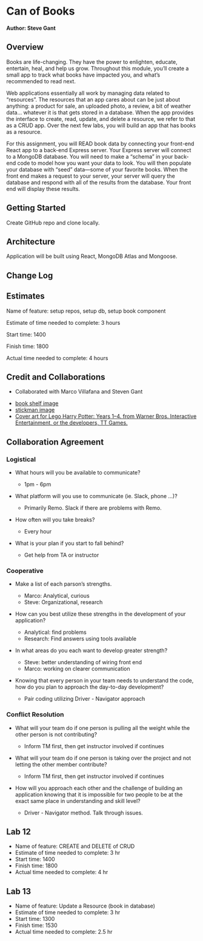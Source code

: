 # Can of Books

**Author: Steve Gant**

## Overview
Books are life-changing. They have the power to enlighten, educate, entertain, heal, and help us grow. Throughout this module, you’ll create a small app to track what books have impacted you, and what’s recommended to read next.

Web applications essentially all work by managing data related to “resources”. The resources that an app cares about can be just about anything: a product for sale, an uploaded photo, a review, a bit of weather data… whatever it is that gets stored in a database. When the app provides the interface to create, read, update, and delete a resource, we refer to that as a CRUD app. Over the next few labs, you will build an app that has books as a resource.

For this assignment, you will READ book data by connecting your front-end React app to a back-end Express server. Your Express server will connect to a MongoDB database. You will need to make a “schema” in your back-end code to model how you want your data to look. You will then populate your database with “seed” data—some of your favorite books. When the front end makes a request to your server, your server will query the database and respond with all of the results from the database. Your front end will display these results.

## Getting Started

Create GitHub repo and clone locally.

## Architecture

Application will be built using React, MongoDB Atlas and Mongoose.

## Change Log
<!-- Use this area to document the iterative changes made to your application as each feature is successfully implemented. Use time stamps. Here's an example:

01-01-2001 4:59pm - Application now has a fully-functional express server, with a GET route for the location resource. -->

## Estimates

Name of feature: setup repos, setup db, setup book component

Estimate of time needed to complete: 3 hours

Start time: 1400

Finish time: 1800

Actual time needed to complete: 4 hours

## Credit and Collaborations

- Collaborated with Marco Villafana and Steven Gant
+ [book shelf image](https://ychef.files.bbci.co.uk/976x549/p03gg1lc.jpg)
+ [stickman image](https://thumb.ac-illust.com/c7/c7451b519c84650c09058605676949a2_t.jpeg)
+ [Cover art for Lego Harry Potter: Years 1–4. from Warner Bros. Interactive Entertainment, or the developers, TT Games. ](https://upload.wikimedia.org/wikipedia/en/9/96/Lego_potter_cover.jpg)

## Collaboration Agreement

### Logistical

- What hours will you be available to communicate?
  - 1pm - 6pm

- What platform will you use to communicate (ie. Slack, phone …)?
  - Primarily Remo. Slack if there are problems with Remo.

- How often will you take breaks?
  - Every hour

- What is your plan if you start to fall behind?
  - Get help from TA or instructor

### Cooperative

- Make a list of each parson’s strengths.
  - Marco: Analytical, curious
  - Steve: Organizational, research

- How can you best utilize these strengths in the development of your application?
  - Analytical: find problems
  - Research: Find answers using tools available

- In what areas do you each want to develop greater strength?
  - Steve: better understanding of wiring front end
  - Marco: working on clearer communication

- Knowing that every person in your team needs to understand the code, how do you plan to approach the day-to-day development?
  - Pair coding utilizing Driver - Navigator approach

### Conflict Resolution

- What will your team do if one person is pulling all the weight while the other person is not contributing?
  - Inform TM first, then get instructor involved if continues

- What will your team do if one person is taking over the project and not letting the other member contribute?
  - Inform TM first, then get instructor involved if continues

- How will you approach each other and the challenge of building an application knowing that it is impossible for two people to be at the exact same place in understanding and skill level?
  - Driver - Navigator method. Talk through issues.

## Lab 12

+ Name of feature: CREATE and DELETE of CRUD
+ Estimate of time needed to complete: 3 hr
+ Start time: 1400
+ Finish time: 1800
+ Actual time needed to complete: 4 hr

## Lab 13

+ Name of feature: Update a Resource (book in database)
+ Estimate of time needed to complete: 3 hr
+ Start time: 1300
+ Finish time: 1530
+ Actual time needed to complete: 2.5 hr